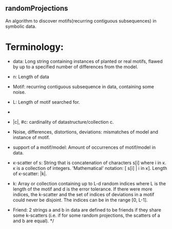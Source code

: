 ## randomProjections
An algorithm to discover motifs(recurring contiguous subsequences) in symbolic data.

 # Terminology:

 * data: Long string containing instances of planted or real motifs, flawed by up to a specified number of differences from the model.
 * n: Length of data
 * Motif: recurring contiguous subsequence in data, containing some noise.
 * L: Length of motif searched for.
 *
 * |c|, #c: cardinality of datastructure/collection c.

 * Noise, differences, distortions, deviations: mismatches of model and instance of motif.
 * support of a motif/model: Amount of occurrences of motif/model in data.

 * ĸ-scatter of s: String that is concatenation of characters s[i] where i in ĸ. ĸ is a collection of integers.
     'Mathematical' notation: [ s[i] | i in ĸ]. Length of ĸ-scatter: |k|.
 * k: Array or collection containing up to L-d random indices where L is the length of the motif and d is the error tolerance.
     If there were more indices, the k-scatter and the set of indices of deviations in a motif could never be disjoint.
 The indices can be in the range [0, L-1].

 * Friend: 2 strings a and  b in data are defined to be friends if they share some k-scatters (i.e. if for some random projections, the scatters of a and b are equal).
 */
